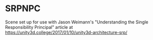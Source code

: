 # SRPNPC
 
Scene set up for use with Jason Weimann's "Understanding the Single Responsibility Principal" article at https://unity3d.college/2017/01/10/unity3d-architecture-srp/
